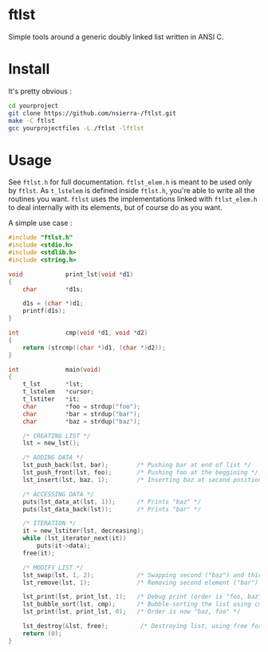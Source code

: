 # ftlst
Simple tools around a generic doubly linked list written in ANSI C.

# Install
It's pretty obvious :
```sh
cd yourproject
git clone https://github.com/nsierra-/ftlst.git
make -C ftlst
gcc yourprojectfiles -L./ftlst -lftlst
```

# Usage
See `ftlst.h` for full documentation.
`ftlst_elem.h` is meant to be used only by `ftlst`. As `t_lstelem` is defined inside `ftlst.h`, you're able to write all the routines you want. `ftlst` uses the implementations linked with `ftlst_elem.h` to deal internally with its elements, but of course do as you want.

A simple use case :
```c
#include "ftlst.h"
#include <stdio.h>
#include <stdlib.h>
#include <string.h>

void            print_lst(void *d1)
{
    char        *d1s;

    d1s = (char *)d1;
    printf(d1s);
}

int             cmp(void *d1, void *d2)
{
    return (strcmp((char *)d1, (char *)d2));
}

int             main(void)
{
    t_lst       *lst;
    t_lstelem   *cursor;
    t_lstiter   *it;
    char        *foo = strdup("foo");
    char        *bar = strdup("bar");
    char        *baz = strdup("baz");

    /* CREATING LIST */
    lst = new_lst();

    /* ADDING DATA */
    lst_push_back(lst, bar);        /* Pushing bar at end of list */
    lst_push_front(lst, foo);       /* Pushing foo at the beggining */
    lst_insert(lst, baz, 1);        /* Inserting baz at second position */

    /* ACCESSING DATA */
    puts(lst_data_at(lst, 1));      /* Prints "baz" */
    puts(lst_data_back(lst));       /* Prints "bar" */

    /* ITERATION */
    it = new_lstiter(lst, decreasing);
    while (lst_iterator_next(it))
        puts(it->data);
    free(it);

    /* MODIFY LIST */
    lst_swap(lst, 1, 2);            /* Swapping second ("baz") and third ("bar") element */
    lst_remove(lst, 1);             /* Removing second element ("bar") */

    lst_print(lst, print_lst, 1);   /* Debug print (order is "foo, baz") */
    lst_bubble_sort(lst, cmp);      /* Bubble-sorting the list using cmp */
    lst_print(lst, print_lst, 0);   /* Order is now "baz, foo" */

    lst_destroy(&lst, free);         /* Destroying list, using free for data */
    return (0);
}
```
